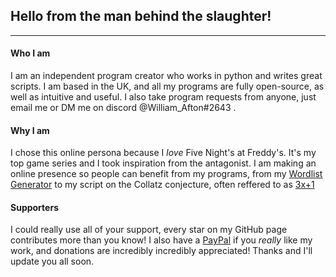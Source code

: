 ## Hello from the man behind the slaughter!

---

#### Who I am
I am an independent program creator who works in python and writes great scripts. I am based in the UK, and all my programs are fully open-source, as well as intuitive and useful. I also take program requests from anyone, just email me or DM me on discord @William_Afton#2643 .

#### Why I am
I chose this online persona because I _love_ Five Night's at Freddy's. It's my top game series and I took inspiration from the antagonist. I am making an online presence so people can benefit from my programs, from my [Wordlist Generator](https://github.com/WilliamAfton-codes/Wordlist-Generator) to my script on the Collatz conjecture, often reffered to as [3x+1](https://github.com/WilliamAfton-codes/3Xplus1)

#### Supporters
I could really use all of your support, every star on my GitHub page contributes more than you know! I also have a [PayPal](https://www.paypal.com/donate/?hosted_button_id=KGHQH84WUYLAS) if you _really_ like my work, and donations are incredibly incredibly appreciated! Thanks and I'll update you all soon.
